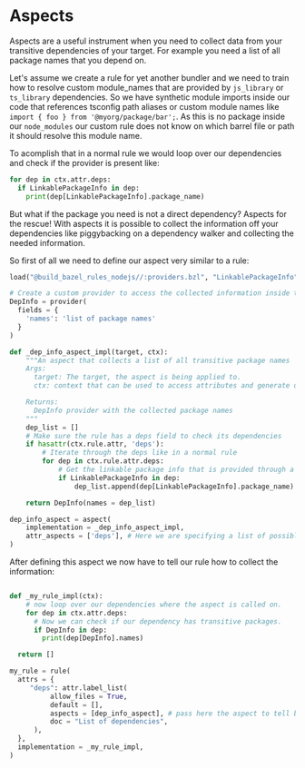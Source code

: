 # Aspects

Aspects are a useful instrument when you need to collect data from your transitive dependencies of your target. 
For example you need a list of all package names that you depend on.

Let's assume we create a rule for yet another bundler and we need to train how to resolve custom module_names that are 
provided by `js_library` or `ts_library` dependencies. So we have synthetic module imports inside our code that references
tsconfig path aliases or custom module names like `import { foo } from '@myorg/package/bar';`. As this is no package inside our
`node_modules` our custom rule does not know on which barrel file or path it should resolve this module name.

To acomplish that in a normal rule we would loop over our dependencies and check if the provider is present like:

```python
for dep in ctx.attr.deps:
  if LinkablePackageInfo in dep:
    print(dep[LinkablePackageInfo].package_name)
```

But what if the package you need is not a direct dependency? Aspects for the rescue! With aspects it is possible to collect the information
off your dependencies like piggybacking on a dependency walker and collecting the needed information.

So first of all we need to define our aspect very similar to a rule:

```python
load("@build_bazel_rules_nodejs//:providers.bzl", "LinkablePackageInfo")

# Create a custom provider to access the collected information inside the rule
DepInfo = provider(
  fields = {
    'names': 'list of package names'
  }
)

def _dep_info_aspect_impl(target, ctx):
    """An aspect that collects a list of all transitive package names
    Args:
      target: The target, the aspect is being applied to.
      ctx: context that can be used to access attributes and generate outputs and actions.

    Returns:
      DepInfo provider with the collected package names
    """
    dep_list = []
    # Make sure the rule has a deps field to check its dependencies
    if hasattr(ctx.rule.attr, 'deps'):
        # Iterate through the deps like in a normal rule
        for dep in ctx.rule.attr.deps:
            # Get the linkable package info that is provided through a ts_library by setting the `module_name` field.
            if LinkablePackageInfo in dep:
                dep_list.append(dep[LinkablePackageInfo].package_name)

    return DepInfo(names = dep_list)

dep_info_aspect = aspect(
    implementation = _dep_info_aspect_impl,
    attr_aspects = ['deps'], # Here we are specifying a list of possible dependency fields where to look inside
)

```

After defining this aspect we now have to tell our rule how to collect the information:

```python

def _my_rule_impl(ctx):
    # now loop over our dependencies where the aspect is called on.
    for dep in ctx.attr.deps:
      # Now we can check if our dependency has transitive packages.
      if DepInfo in dep:
        print(dep[DepInfo].names)

  return []

my_rule = rule(
  attrs = {
     "deps": attr.label_list(
          allow_files = True,
          default = [],
          aspects = [dep_info_aspect], # pass here the aspect to tell bazel to look on all transitive packages
          doc = "List of dependencies",
      ),
  },
  implementation = _my_rule_impl,
)